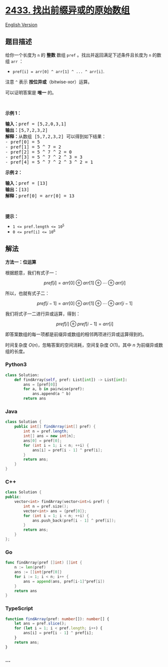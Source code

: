 # [2433. 找出前缀异或的原始数组](https://leetcode.cn/problems/find-the-original-array-of-prefix-xor)

[English Version](/solution/2400-2499/2433.Find%20The%20Original%20Array%20of%20Prefix%20Xor/README_EN.md)

## 题目描述

<!-- 这里写题目描述 -->

<p>给你一个长度为 <code>n</code> 的 <strong>整数</strong> 数组 <code>pref</code> 。找出并返回满足下述条件且长度为 <code>n</code> 的数组<em> </em><code>arr</code> ：</p>

<ul>
	<li><code>pref[i] = arr[0] ^ arr[1] ^ ... ^ arr[i]</code>.</li>
</ul>

<p>注意 <code>^</code> 表示 <strong>按位异或</strong>（bitwise-xor）运算。</p>

<p>可以证明答案是 <strong>唯一</strong> 的。</p>

<p>&nbsp;</p>

<p><strong>示例 1：</strong></p>

<pre><strong>输入：</strong>pref = [5,2,0,3,1]
<strong>输出：</strong>[5,7,2,3,2]
<strong>解释：</strong>从数组 [5,7,2,3,2] 可以得到如下结果：
- pref[0] = 5
- pref[1] = 5 ^ 7 = 2
- pref[2] = 5 ^ 7 ^ 2 = 0
- pref[3] = 5 ^ 7 ^ 2 ^ 3 = 3
- pref[4] = 5 ^ 7 ^ 2 ^ 3 ^ 2 = 1
</pre>

<p><strong>示例 2：</strong></p>

<pre><strong>输入：</strong>pref = [13]
<strong>输出：</strong>[13]
<strong>解释：</strong>pref[0] = arr[0] = 13
</pre>

<p>&nbsp;</p>

<p><strong>提示：</strong></p>

<ul>
	<li><code>1 &lt;= pref.length &lt;= 10<sup>5</sup></code></li>
	<li><code>0 &lt;= pref[i] &lt;= 10<sup>6</sup></code></li>
</ul>

## 解法

<!-- 这里可写通用的实现逻辑 -->

**方法一：位运算**

根据题意，我们有式子一：

$$
pref[i]=arr[0] \oplus arr[1] \oplus \cdots \oplus arr[i]
$$

所以，也就有式子二：

$$
pref[i-1]=arr[0] \oplus arr[1] \oplus \cdots \oplus arr[i-1]
$$

我们将式子一二进行异或运算，得到：

$$
pref[i] \oplus pref[i-1]=arr[i]
$$

即答案数组的每一项都是前缀异或数组的相邻两项进行异或运算得到的。

时间复杂度 $O(n)$，忽略答案的空间消耗，空间复杂度 $O(1)$。其中 $n$ 为前缀异或数组的长度。

<!-- tabs:start -->

### **Python3**

<!-- 这里可写当前语言的特殊实现逻辑 -->

```python
class Solution:
    def findArray(self, pref: List[int]) -> List[int]:
        ans = [pref[0]]
        for a, b in pairwise(pref):
            ans.append(a ^ b)
        return ans
```

### **Java**

<!-- 这里可写当前语言的特殊实现逻辑 -->

```java
class Solution {
    public int[] findArray(int[] pref) {
        int n = pref.length;
        int[] ans = new int[n];
        ans[0] = pref[0];
        for (int i = 1; i < n; ++i) {
            ans[i] = pref[i - 1] ^ pref[i];
        }
        return ans;
    }
}
```

### **C++**

```cpp
class Solution {
public:
    vector<int> findArray(vector<int>& pref) {
        int n = pref.size();
        vector<int> ans = {pref[0]};
        for (int i = 1; i < n; ++i) {
            ans.push_back(pref[i - 1] ^ pref[i]);
        }
        return ans;
    }
};
```

### **Go**

```go
func findArray(pref []int) []int {
	n := len(pref)
	ans := []int{pref[0]}
	for i := 1; i < n; i++ {
		ans = append(ans, pref[i-1]^pref[i])
	}
	return ans
}
```

### **TypeScript**

```ts
function findArray(pref: number[]): number[] {
    let ans = pref.slice();
    for (let i = 1; i < pref.length; i++) {
        ans[i] = pref[i - 1] ^ pref[i];
    }
    return ans;
}
```

### **...**

```

```

<!-- tabs:end -->
